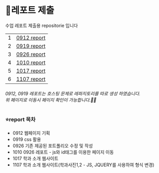 # 📗레포트 제출
 수업 레포트 제출용 repositorie 입니다
<table>
 <tr>
  <td>1</td>
  <td>
    <a href="https://github.com/SEUNGACHOI0925/0912">0912 report</a>
  </td>
  </tr>
  <tr>
   <td>2</td>
  <td>
    <a href="https://github.com/SEUNGACHOI0925/0919">0919 report</a>
  </td>
 </tr>
 <tr>
  <td>3</td>
  <td>
    <a href="https://seungachoi0925.github.io/cordova/0926/index.html">0926 report</a>
  </td>
 </tr>
  <tr>
  <td>4</td>
  <td>
    <a href="https://seungachoi0925.github.io/cordova/1010/index.html">1010 report</a>
  </td>
 </tr>
 <tr>
  <td>5</td>
  <td>
    <a href="https://seungachoi0925.github.io/cordova/1017/index.html">1017 report</a>
  </td>
 </tr>
<tr>
  <td>6</td>
  <td>
    <a href="https://seungachoi0925.github.io/cordova/1107/index.html">1107 report</a>
  </td>
 </tr>
</table>

 ###### 0912, 0919 레포트는 호스팅 문제로 레파지토리를 따로 생성 하였습니다. <br> 위 페이지로 이동시 페이지 확인이 가능합니다.😶‍🌫️
#
### ⭐report 목차
-  0912 웹페이지 기획
-  0919 css 활용
-  0926 기존 제공된 포트폴리오 수정 및 작성
-  1010 0926 레포트 - js와 id태그를 이용한 페이지 이동
-  1017 학과 소개 웹사이트
-  1107 학과 소개 웹사이트(학과사진1,2 - JS, JQUERY를 사용하여 형식 변경)
